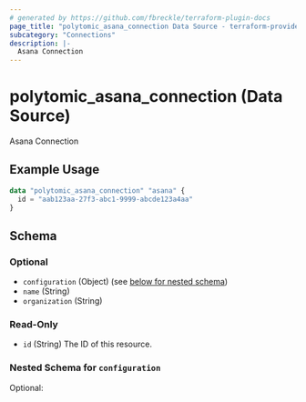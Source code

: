 ```yaml
---
# generated by https://github.com/fbreckle/terraform-plugin-docs
page_title: "polytomic_asana_connection Data Source - terraform-provider-polytomic"
subcategory: "Connections"
description: |-
  Asana Connection
---
```


# polytomic_asana_connection (Data Source)

Asana Connection

## Example Usage

```terraform
data "polytomic_asana_connection" "asana" {
  id = "aab123aa-27f3-abc1-9999-abcde123a4aa"
}
```

<!-- schema generated by tfplugindocs -->
## Schema

### Optional

- `configuration` (Object) (see [below for nested schema](#nestedatt--configuration))
- `name` (String)
- `organization` (String)

### Read-Only

- `id` (String) The ID of this resource.

<a id="nestedatt--configuration"></a>
### Nested Schema for `configuration`

Optional:


